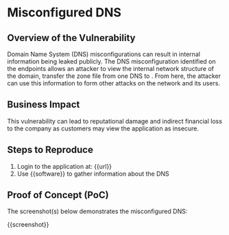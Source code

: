 # Misconfigured DNS

## Overview of the Vulnerability

Domain Name System (DNS) misconfigurations can result in internal information being leaked publicly. The DNS misconfiguration identified on the endpoints allows an attacker to view the internal network structure of the domain, transfer the zone file from one DNS to . From here, the attacker can use this information to form other attacks on the network and its users.

## Business Impact

This vulnerability can lead to reputational damage and indirect financial loss to the company as customers may view the application as insecure.

## Steps to Reproduce

1. Login to the application at: {{url}}
1. Use {{software}} to gather information about the DNS


## Proof of Concept (PoC)

The screenshot(s) below demonstrates the misconfigured DNS:

{{screenshot}}

